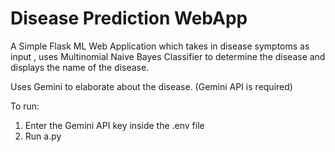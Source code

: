# Disease Prediction WebApp

A Simple Flask ML Web Application which takes in disease symptoms as input , uses Multinomial Naive Bayes Classifier to determine the disease and displays the name of the disease.

Uses Gemini to elaborate about the disease. (Gemini API is required)

To run:
1. Enter the Gemini API key inside the .env file
2. Run a.py
